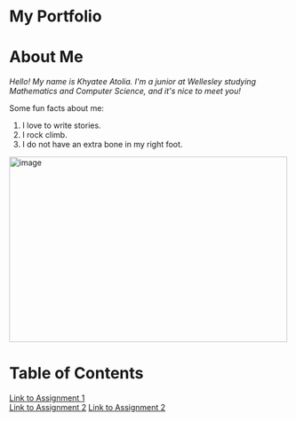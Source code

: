 # My Portfolio

# About Me
*Hello! My name is Khyatee Atolia. I'm a junior at Wellesley studying Mathematics and Computer Science, and it's nice to meet you!*

Some fun facts about me:
1. I love to write stories.
2. I rock climb.
3. I do not have an extra bone in my right foot. 

<img width="500" height="334" alt="image" src="https://github.com/user-attachments/assets/a421f7e4-dfa6-4184-ab04-880bc65199a4" />



# Table of Contents
[Link to Assignment 1](assignments/assignment1.md)  
[Link to Assignment 2](assignments/assignment2.md)
[Link to Assignment 2](assignments/assignment3.md)

